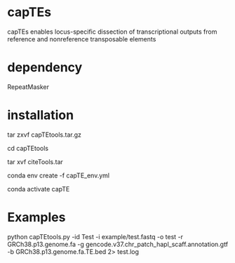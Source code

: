 # capTEs
capTEs enables locus-specific dissection of transcriptional outputs from reference and nonreference transposable elements

# dependency
RepeatMasker


# installation
tar zxvf capTEtools.tar.gz

cd capTEtools

tar xvf citeTools.tar

conda env create -f capTE_env.yml

conda activate capTE


# Examples
python capTEtools.py -id Test -i example/test.fastq -o test -r GRCh38.p13.genome.fa -g gencode.v37.chr_patch_hapl_scaff.annotation.gtf -b GRCh38.p13.genome.fa.TE.bed 2> test.log


